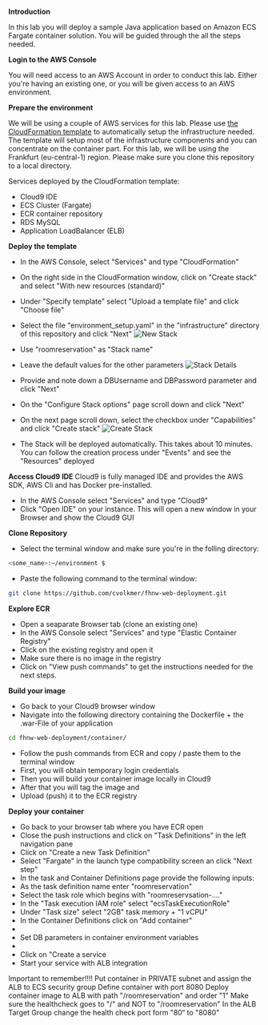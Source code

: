 **Introduction**

In this lab you will deploy a sample Java application based on Amazon ECS Fargate container solution. You will be guided through the all the steps needed.

**Login to the AWS Console**

You will need access to an AWS Account in order to conduct this lab. Either you're having an existing one, or you will be given access to an AWS environment.

**Prepare the environment**

We will be using a couple of AWS services for this lab. Please use [the CloudFormation template](https://github.com/cvolkmer/fhnw-web-deployment/blob/master/infrastructure/environment_setup.yaml) to automatically setup the infrastructure needed. The template will setup most of the infrastructure components and you can concentrate on the container part. For this lab, we will be using the Frankfurt (eu-central-1) region. Please make sure you clone this repository to a local directory.

Services deployed by the CloudFormation template:
- Cloud9 IDE
- ECS Cluster (Fargate)
- ECR container repository
- RDS MySQL
- Application LoadBalancer (ELB)

**Deploy the template**
- In the AWS Console, select "Services" and type "CloudFormation"
- On the right side in the CloudFormation window, click on "Create stack" and select "With new resources (standard)"
- Under "Specify template" select "Upload a template file" and click "Choose file"
- Select the file "environment_setup.yaml" in the "infrastructure" directory of this repository and click "Next"
![New Stack](https://github.com/cvolkmer/fhnw-web-deployment/images/cf_new_stack.png)

- Use "roomreservation" as "Stack name"
- Leave the default values for the other parameters
![Stack Details](https://github.com/cvolkmer/fhnw-web-deployment/images/cf_stack_details.png)

- Provide and note down a DBUsername and DBPassword parameter and click "Next"
- On the "Configure Stack options" page scroll down and click "Next"
- On the next page scroll down, select the checkbox under "Capabilities" and click "Create stack"
![Create Stack](https://github.com/cvolkmer/fhnw-web-deployment/images/cf_new_stack.png)

- The Stack will be deployed automatically. This takes about 10 minutes. You can follow the creation process under "Events" and see the "Resources" deployed

**Access Cloud9 IDE**
Cloud9 is fully managed IDE and provides the AWS SDK, AWS Cli and has Docker pre-installed. 
- In the AWS Console select "Services" and type "Cloud9"
- Click "Open IDE" on your instance. This will open a new window in your Browser and show the Cloud9 GUI
 
**Clone Repository**
- Select the terminal window and make sure you're in the folling directory:
```bash
<some_name>:~/environment $ 
```
- Paste the following command to the terminal window:
```bash 
git clone https://github.com/cvolkmer/fhnw-web-deployment.git
```

**Explore ECR**
- Open a seaparate Browser tab (clone an existing one)
- In the AWS Console select "Services" and type "Elastic Container Registry"
- Click on the existing registry and open it
- Make sure there is no image in the registry
- Click on "View push commands" to get the instructions needed for the next steps.

**Build your image**
- Go back to your Cloud9 browser window
- Navigate into the following directory containing the Dockerfile + the .war-File of your application
```bash
cd fhnw-web-deployment/container/
```
- Follow the push commands from ECR and copy / paste them to the terminal window
- First, you will obtain temporary login credentials
- Then you will build your container image locally in Cloud9
- After that you will tag the image and
- Upload (push) it to the ECR registry

**Deploy your container**
- Go back to your browser tab where you have ECR open
- Close the push instructions and click on "Task Definitions" in the left navigation pane
- Click on "Create a new Task Definition"
- Select "Fargate" in the launch type compatibility screen an click "Next step"
- In the task and Container Definitions page provide the following inputs:
- As the task definition name enter "roomreservation"
- Select the task role which begins with "roomreservsation-...."
- In the "Task execution IAM role" select "ecsTaskExecutionRole"
- Under "Task size" select "2GB" task memory + "1 vCPU"
- In the Container Definitions click on "Add container"
- 
- Set DB parameters in container environment variables
- 
- Click on "Create a service
- Start your service with ALB integration






Important to remember!!!!
Put container in PRIVATE subnet and assign the ALB to ECS security group
Define container with port 8080
Deploy container image to ALB with path "/roomreservation" and order "1"
Make sure the healthcheck goes to "/" and NOT to "/roomreservation"
In the ALB Target Group change the health check port form "80“ to "8080"